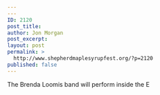 ```yaml
---
---
ID: 2120
post_title:
author: Jon Morgan
post_excerpt:
layout: post
permalink: >
  http://www.shepherdmaplesyrupfest.org/?p=2120
published: false
---
```

The Brenda Loomis band will perform inside the E